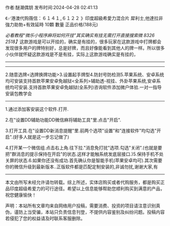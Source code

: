 <p>作者:醚潮偶钥 发布时间:2024-04-28 02:41:13</p>
<p>《✅港澳代购薇信：６１４１_６１２２ 》印度超級希愛力混合片 犀利士,他達拉非 強力助勃+有效延時 10顆 數量 正品价格(188元) </p>
									<p>    <em>必看教程“微乐小程序麻将如何开挂”其实确实有挂无需打开直接搜索微 8326 2518】</em>这款游戏是可以开挂的，确实是有挂的，很多玩家在这款游戏中打牌都会发现很多用户的牌特别好，总是好牌，而且好像能看到其他人的牌一样。所以很多小伙伴就怀疑这款游戏是不是有挂，实际上这款游戏确实是有挂的，</p><hr><p>    </p><hr><p>    2.随意选牌&lt;选牌换牌功能&gt;3.设置起手牌型4.防封号防检测5.苹果系统、安卓系统均可安装支持首款苹果安卓免越狱&lt;全系列&gt;辅助透-视挂、外卦苹果系统,安卓系统均可安装.支持首款苹果安卓免越狱(全系列)咨询软件添加微户体验.一对一指导安装包教学会</p><p>    </p><hr><p>    1.通过添加客安装这个软件.打开. </p><p>    2.在"设置DD辅助功能DD微信麻将辅助工具"里.点击"开启". </p><p>    3.打开工具.在"设置DD新消息提醒"里.前两个选项"设置"和"连接软件"均勾选"开启".(好多人就是这一步忘记做了) </p><p>    4.打开某一个微信组.点击右上角.往下拉."消息免打扰"选项.勾选"关闭".(也就是要把"群消息的提示保持在开启"的状态.这样才能触系统发底层接口.)5.保持手机不处关屏的状态.6.如果你还没有成功.首先确认你是智能手机(苹果安卓均可).其次需要你的微信升级到最新版本..正版软件都是匹配定制安装的,非诚勿扰,谢谢大家,有</p><hr><p>    </p><p>    </p><p>    </p><p>    本文由所写未经允许请勿转载。综上所述，实体店购买或者代购服务，都是购买正品印度超级希爱力的可行途径。希望以上信息能够帮助您顺利购买到满意的产品，祝您健康愉快！</p>				声明：本站所有文章均来自网络用户投稿，需要消费、投资的项目请注意识别真伪，谨防上当受骗，本站只负责信息刊登，不提供内容鉴别及纠纷问题。投稿内容若侵犯了您的权益请及时联系客服删除。				

